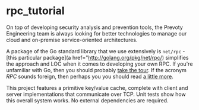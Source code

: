 # rpc_tutorial

On top of developing security analysis and prevention tools, the Prevoty Engineering team is always looking for better technologies to manage our cloud and on-premise service-oriented architectures. 

A package of the Go standard library that we use extensively is `net/rpc` - [this particular package](a href="http://golang.org/pkg/net/rpc/) simplifies the approach and LOC when it comes to developing your own RPC. If you're unfamiliar with Go, then you should probably [take the tour](http://tour.golang.org/). If the acronym _RPC_ sounds foreign, then perhaps you you should read [a little more](http://en.wikipedia.org/wiki/Remote_procedure_call). 

This project features a primitive key/value cache, complete with client and server implementations that communicate over TCP. Unit tests show how this overall system works. No external dependencies are required.
